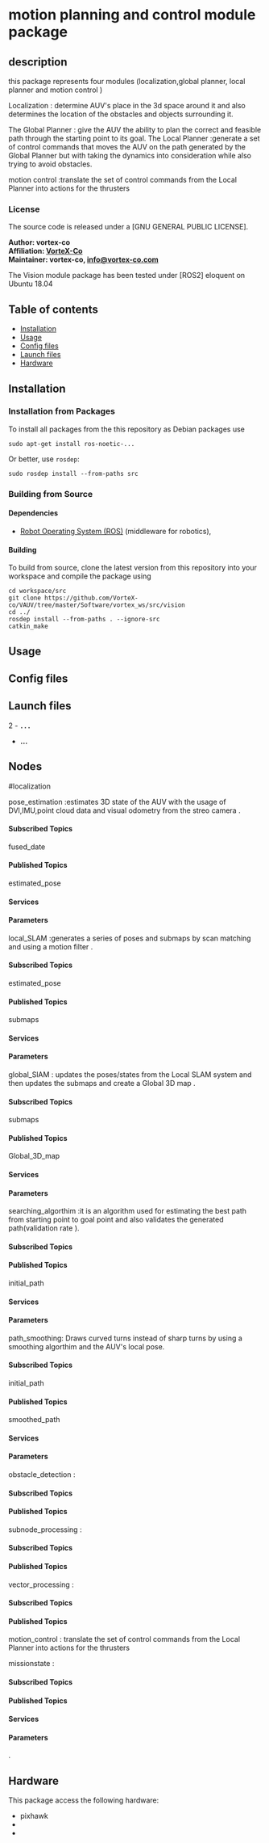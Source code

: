 # motion planning and control module package

## description

this package represents four modules (localization,global planner, local planner and motion control )

Localization       : determine AUV's place in the 3d space around it and also determines the location of the obstacles and objects surrounding it.

The Global Planner : give the AUV the ability to plan the correct and feasible path through the starting point to its goal.
The Local Planner  :generate a set of control commands that‏ moves the AUV on the path generated by the Global Planner but with taking the dynamics into consideration while also trying to avoid obstacles.

motion control :translate the set of control commands from the Local Planner into actions for the thrusters‏

### License

The source code is released under a [GNU GENERAL PUBLIC LICENSE].

**Author: vortex-co<br />
Affiliation: [VorteX-Co](https://vortex-co.com/home)<br />
Maintainer: vortex-co, info@vortex-co.com**

The Vision module package has been tested under [ROS2] eloquent on Ubuntu 18.04 

## Table of contents
* [Installation](#Installation)
* [Usage](#Usage)
* [Config files](#Config-files)
* [Launch files](#Launch-files)
* [Hardware](#hardware)


## Installation
### Installation from Packages

To install all packages from the this repository as Debian packages use

    sudo apt-get install ros-noetic-...
    
Or better, use `rosdep`:

	sudo rosdep install --from-paths src

### Building from Source

#### Dependencies

- [Robot Operating System (ROS)](https://index.ros.org/doc/ros2/) (middleware for robotics),


#### Building

To build from source, clone the latest version from this repository into your  workspace and compile the package using

	cd workspace/src
	git clone https://github.com/VorteX-co/VAUV/tree/master/Software/vortex_ws/src/vision
	cd ../
	rosdep install --from-paths . --ignore-src
	catkin_make


## Usage



## Config files




## Launch files


 2
    - **`...`**

* **...**

## Nodes
#localization

pose_estimation :estimates 3D state of the AUV with the usage of DVl,IMU,point cloud data and visual odometry from the streo camera .


#### Subscribed Topics
fused_date

#### Published Topics
estimated_pose‏
#### Services



#### Parameters

local_SLAM      :generates a series of poses and submaps by scan matching and using a motion filter .
#### Subscribed Topics
estimated_pose‏

#### Published Topics
submaps
#### Services



#### Parameters‏



global_SlAM     : updates the poses/states from the Local SLAM system and then updates the submaps and create a Global 3D map .

#### Subscribed Topics
submaps
#### Published Topics
Global_3D_map‏

#### Services



#### Parameters
searching_algorthim :it is an algorithm used for estimating the best path from starting point to goal point and also validates the generated path(validation rate ).
#### Subscribed Topics


#### Published Topics
initial_path

#### Services



#### Parameters
path_smoothing: Draws curved turns instead of sharp turns‏ by using a smoothing algorthim and the AUV's local pose.
#### Subscribed Topics
initial_path
#### Published Topics
 smoothed_path‏
 
#### Services



#### Parameters

obstacle_detection  :
#### Subscribed Topics

#### Published Topics

subnode_processing  :
#### Subscribed Topics

#### Published Topics


vector_processing   :
#### Subscribed Topics

#### Published Topics


motion_control     : translate the set of control commands from the Local Planner into actions for the thrusters




missionstate :
#### Subscribed Topics

#### Published Topics
#### Services



#### Parameters






.
## Hardware
This package access the following hardware:

* pixhawk
* 
* 

[ROS]: http://www.ros.org
[rviz]: http://wiki.ros.org/rviz
[Eigen]: http://eigen.tuxfamily.org
